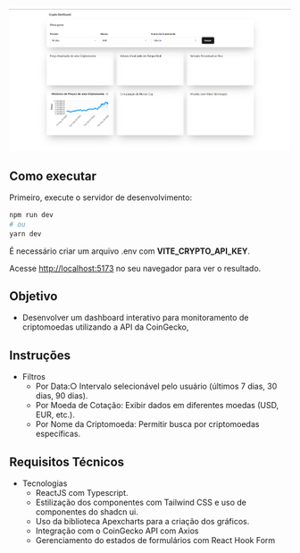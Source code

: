 ![crypto-dashboard](./public/crypto-dashboard.png)

## Como executar

Primeiro, execute o servidor de desenvolvimento:

```bash
npm run dev
# ou
yarn dev
```

É necessário criar um arquivo .env com **VITE_CRYPTO_API_KEY**.

Acesse [http://localhost:5173](http://localhost:5173) no seu navegador para ver o resultado.

## Objetivo

- Desenvolver um dashboard interativo para monitoramento de criptomoedas utilizando a API da CoinGecko,

## Instruções

- Filtros
  - Por Data:○ Intervalo selecionável pelo usuário (últimos 7 dias, 30 dias, 90 dias).
  - Por Moeda de Cotação: Exibir dados em diferentes moedas (USD, EUR, etc.).
  - Por Nome da Criptomoeda: Permitir busca por criptomoedas específicas.

## Requisitos Técnicos

- Tecnologias
  - ReactJS com Typescript.
  - Estilização dos componentes com Tailwind CSS e uso de componentes do shadcn ui.
  - Uso da biblioteca Apexcharts para a criação dos gráficos.
  - Integração com o CoinGecko API com Axios
  - Gerenciamento do estados de formulários com React Hook Form